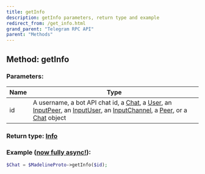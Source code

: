 ```yaml
---
title: getInfo
description: getInfo parameters, return type and example
redirect_from: /get_info.html
grand_parent: "Telegram RPC API"
parent: "Methods"
---
```

## Method: getInfo  


### Parameters:

| Name     |    Type       |
|----------|---------------|
|id| A username, a bot API chat id, a [Chat](API_docs/types/Chat.html), a [User](API_docs/types/User.html), an [InputPeer](API_docs/types/InputPeer.html), an [InputUser](API_docs/types/InputUser.html), an [InputChannel](API_docs/types/InputChannel.html), a [Peer](API_docs/types/Peer.html), or a [Chat](API_docs/types/Chat.html) object|

### Return type: [Info](Info.html)

### Example ([now fully async!](https://docs.madelineproto.xyz/docs/ASYNC.html)):


```php
$Chat = $MadelineProto->getInfo($id);
```

